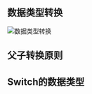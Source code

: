 ## 数据类型转换

![数据类型转换](D:\dev\2019dev\code\idea-workspace\Java-HandBook\插图\JavaSE学习\数据类型转换.png)





## 父子转换原则





## Switch的数据类型






